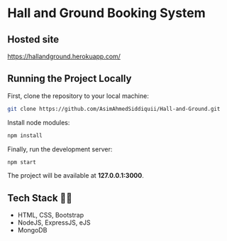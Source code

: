 # Hall and Ground Booking System

## Hosted site
https://hallandground.herokuapp.com/

## Running the Project Locally

First, clone the repository to your local machine:
```bash
git clone https://github.com/AsimAhmedSiddiquii/Hall-and-Ground.git
```

Install node modules:
```bash
npm install
```

Finally, run the development server:
```bash
npm start
```

The project will be available at **127.0.0.1:3000**.

## Tech Stack 👨‍💻
- HTML, CSS, Bootstrap
- NodeJS, ExpressJS, eJS
- MongoDB
